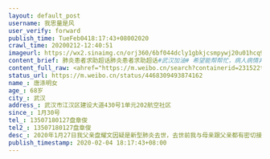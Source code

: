 ```yaml
---
layout: default_post
username: 我思量是风
user_verify: forward
publish_time: TueFeb0418:17:43+08002020
crawl_time: 20200212-12:40:51
imageurl: https://wx2.sinaimg.cn/orj360/6bf044dcly1gbkjcsmpywj20u01hcq9h.jpg,https://wx3.sinaimg.cn/orj360/6bf044dcly1gbkjcsdmymj20nf15mdjd.jpg,https://wx4.sinaimg.cn/orj360/6bf044dcly1gbkjcsxbhdj21d80rpgta.jpg,https://wx4.sinaimg.cn/orj360/6bf044dcly1gbkjct5lnsj20u01hcq6l.jpg,https://wx2.sinaimg.cn/orj360/6bf044dcly1gbkjctcxuvj210l0klgrx.jpg,https://wx3.sinaimg.cn/orj360/6bf044dcly1gbkjctnfeaj21ap0qa7es.jpg
content_brief: 肺炎患者求助超话肺炎患者求助超话#武汉加油# 希望能帮帮忙，病人病情非常严重，急需医院能收入住院！急需入院治疗！急需入院治疗！！！【姓名】唐涤明     女【年龄】68岁【所在城市】武汉【所在小区、社区】武汉市江汉区建设大道430号1单元202航空社区【患病时间】1月30号【联系方式】 ...全文
content_full_raw: <ahref="https://m.weibo.cn/search?containerid=231522type%3D1%26t%3D10%26q%3D%23%E6%AD%A6%E6%B1%89%E5%8A%A0%E6%B2%B9%23"data-hide=""><spanclass="surl-text">#武汉加油#</span></a>希望能帮帮忙，病人病情非常严重，急需医院能收入住院！急需入院治疗！急需入院治疗！！！<br/>【姓名】唐涤明女<br/>【年龄】68岁<br/>【所在城市】武汉<br/>【所在小区、社区】武汉市江汉区建设大道430号1单元202航空社区<br/>【患病时间】1月30号<br/>【联系方式】13507180127盘章俊<br/>【其他紧急联系人】13507180127盘章俊<br/>【病情描述】2020年1月27日我父亲盘耀文因疑是新型肺炎去世，去世前我与母亲跟父亲都有密切接触，1月30日开始，我母亲也出现了发热情况，2月1日到武汉市第三医院（军工医院就诊），拍片结果显示有感染症状！医生开药后回家隔离服药治疗。之后几天，我母亲咳嗽和发烧症状逐渐加重，还有呼吸困难的情况，2月3日，在第三医院做核酸检测显示为阳性！2月4日，再次到第三医院拍片检查，发现病情发展严重了很多，急需入院治疗！急需入院治疗！急需入院治疗！！！
status_url: https://m.weibo.cn/status/4468309493874162
name_: 唐涤明女
age_: 68岁
city_: 武汉
address_: 武汉市江汉区建设大道430号1单元202航空社区
since_: 1月30号
tel_: 13507180127盘章俊
tel2_: 13507180127盘章俊
desc_: 2020年1月27日我父亲盘耀文因疑是新型肺炎去世，去世前我与母亲跟父亲都有密切接触，1月30日开始，我母亲也出现了发热情况，2月1日到武汉市第三医院（军工医院就诊），拍片结果显示有感染症状！医生开药后回家隔离服药治疗。之后几天，我母亲咳嗽和发烧症状逐渐加重，还有呼吸困难的情况，2月3日，在第三医院做核酸检测显示为阳性！2月4日，再次到第三医院拍片检查，发现病情发展严重了很多，急需入院治疗！急需入院治疗！急需入院治疗！！！
publish_timestamp: 2020-02-04 18:17:43+08:00
---
```

